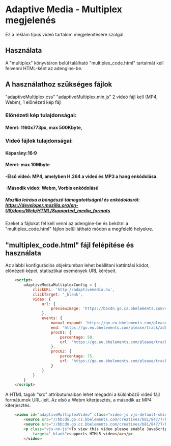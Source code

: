 # Adaptive Media - Multiplex megjelenés

Ez a reklám típus videó tartalom megjelenítésére szolgál.

## Használata

A "multiplex" könyvtáron belül található "multiplex_code.html" tartalmát kell felvenni HTML-ként az adengine-be.

## A használathoz szükséges fájlok

"adaptiveMultiplex.css"
"adaptiveMultiplex.min.js"
2 videó fájl kell (MP4, Webm),
1 előnézeti kép fájl
### Előnézeti kép tulajdonságai:
#### Méret: 1160x773px, max 500Kbyte,

### Videó fájlok tulajdonságai:
#### Képarány:16:9
#### Méret: max 10Mbyte
#### -Első videó: MP4, amelyben H.264 a videó és MP3 a hang enkódolása. 
#### -Második videó: Webm, Vorbis enkódolású

##### Mozilla leírása a böngésző támogatottságról és enkódolásról: https://developer.mozilla.org/en-US/docs/Web/HTML/Supported_media_formats

Ezeket a fájlokat fel kell venni az adengine-be és bekötni a "multiplex_code.html" fájlon belül látható módon a megfelelő helyekre.

## "multiplex_code.html" fájl felépítése és használata

Az alábbi konfigurációs objektumban lehet beállítani kattintási kódot, előnézeti képet, statisztikai események URL kéréseit.

```html
    <script>
        adaptiveMediaMultiplexConfig = {
            clickURL: 'http://adaptivemedia.hu',
            clickTarget: '_blank',
            video: {
                url: {
                    previewImage: 'https://bbcdn.go.cz.bbelements.com/creatives/b81/847/7/b818477/extra/poster_.jpg'
                },
                events: {
                    manual_expand: 'https://go.eu.bbelements.com/please/track/adDisplay/campaign/196751/plan/769887/banner/824621/bannerType/9/?',
                    end: 'https://go.eu.bbelements.com/please/track/adDisplay/campaign/196751/plan/769890/banner/824621/bannerType/9/?',
                    proc01: {
                        percentage: 50,
                        url: 'https://go.eu.bbelements.com/please/track/adDisplay/campaign/196751/plan/769882/banner/824621/bannerType/9/?'
                    },
                    proc02: {
                        percentage: 75,
                        url: 'https://go.eu.bbelements.com/please/track/adDisplay/campaign/196751/plan/769884/banner/824621/bannerType/9/?'
                    }
                }
            }
        }
    </script>
```

A <source> HTML tagok "src" attributumaiban lehet megadni a különböző videó fájl formátumok URL-jeit. Az első a Webm kiterjesztés, a második az MP4 kiterjesztés.

```html
    <video id="adaptiveMultiplexVideo" class="video-js vjs-default-skin" controls preload="auto" width="100%" height="100%" data-setup='{ "inactivityTimeout": 0 }' webkit-playsinline playsinline>
        <source src="//bbcdn.go.cz.bbelements.com/creatives/b81/847/7/b818477/extra/egyenesen_at.webm" id="adaptiveMultiplexVideoWEBM" type="video/webm" />
        <source src="//bbcdn.go.cz.bbelements.com/creatives/b81/847/7/b818477/extra/egyenesen_at.mp4" id="adaptiveMultiplexVideoMP4" type="video/mp4" />
        <p class="vjs-no-js">To view this video please enable JavaScript, and consider upgrading to a web browser that <a href="http://videojs.com/html5-video-support/"
            target="_blank">supports HTML5 video</a></p>
        </video>
```
